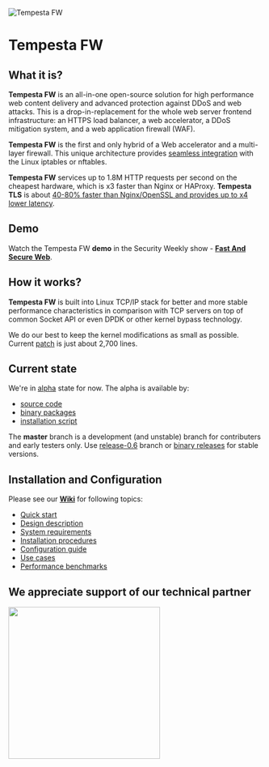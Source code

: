 ![Tempesta FW](https://raw.githubusercontent.com/wiki/tempesta-tech/tempesta/tempesta_technologies_logo_small.png)

# Tempesta FW

## What it is?

**Tempesta FW** is an all-in-one open-source solution for high performance web
content delivery and advanced protection against DDoS and web attacks. This is a
drop-in-replacement for the whole web server frontend infrastructure: an HTTPS
load balancer, a web accelerator, a DDoS mitigation system, and a web application
firewall (WAF). 

**Tempesta FW** is the first and only hybrid of a Web accelerator and a multi-layer
firewall. This unique architecture provides
[seamless integration](https://github.com/tempesta-tech/tempesta/wiki/HTTP-tables)
with the Linux iptables or nftables.

**Tempesta FW** services up to 1.8M HTTP requests per second on the cheapest hardware,
which is x3 faster than Nginx or HAProxy. **Tempesta TLS** is about 
[40-80% faster than Nginx/OpenSSL and provides up to x4 lower latency](https://netdevconf.info/0x14/session.html?talk-performance-study-of-kernel-TLS-handshakes).


## Demo

Watch the Tempesta FW **demo** in the Security Weekly show -
**[Fast And Secure Web](https://securityweekly.com/shows/fast-and-secure-web-alexander-krizhanovsky-psw-669/)**.


## How it works?

**Tempesta FW** is built into Linux TCP/IP stack for better and more stable
performance characteristics in comparison with TCP servers on top of common
Socket API or even DPDK or other kernel bypass technology.

We do our best to keep the kernel modifications as small as possible. Current
[patch](https://github.com/tempesta-tech/tempesta/blob/master/linux-4.14.32.patch)
is just about 2,700 lines.


## Current state

We're in [alpha](https://en.wikipedia.org/wiki/Software_release_life_cycle#Alpha)
state for now. The alpha is available by:

* [source code](https://github.com/tempesta-tech/tempesta/wiki/Install-from-Sources)
* [binary packages](https://github.com/tempesta-tech/tempesta/releases)
* [installation script](https://github.com/tempesta-tech/tempesta/wiki/Install-from-packages#using-installer-script)

The **master** branch is a development (and unstable) branch for contributers and
early testers only.
Use [release-0.6](https://github.com/tempesta-tech/tempesta/tree/release-0.6) branch
or [binary releases](https://github.com/tempesta-tech/tempesta/tree/release-0.6) for
stable versions.


## Installation and Configuration

Please see our **[Wiki](https://github.com/tempesta-tech/tempesta/wiki)** for
following topics:

* [Quick start](https://github.com/tempesta-tech/tempesta/wiki/Configuration#quick-start)
* [Design description](https://github.com/tempesta-tech/tempesta/wiki)
* [System requirements](https://github.com/tempesta-tech/tempesta/wiki/Requirements)
* [Installation procedures](https://github.com/tempesta-tech/tempesta/wiki/Installation)
* [Configuration guide](https://github.com/tempesta-tech/tempesta/wiki/Configuration)
* [Use cases](https://github.com/tempesta-tech/tempesta/wiki/Use-cases)
* [Performance benchmarks](https://github.com/tempesta-tech/tempesta/wiki/Performance#benchmarks)


## We appreciate support of our technical partner

 <a href="https://netactuate.com/"><img src="https://user-images.githubusercontent.com/884694/163684435-f4c9a95f-ab2c-4f3c-8734-81c173677e01.svg" width="300"/></a>
